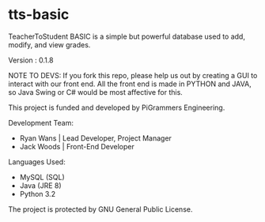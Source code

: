 # tts-basic
TeacherToStudent BASIC is a simple but powerful database used to add, modify, and view grades.

Version : 0.1.8

NOTE TO DEVS: If you fork this repo, please help us out by creating a GUI to interact with our front end. All the front end is made in PYTHON and JAVA, so Java Swing or C# would be most affective for this.

This project is funded and developed by PiGrammers Engineering.

Development Team:
  - Ryan Wans   | Lead Developer, Project Manager
  - Jack Woods  | Front-End Developer

Languages Used:
  - MySQL (SQL)
  - Java (JRE 8)
  - Python 3.2

The project is protected by GNU General Public License.
